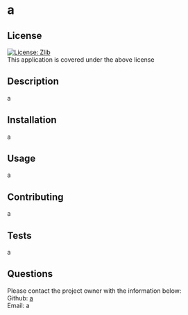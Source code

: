 
  # a
  ## License
  [![License: Zlib](https://img.shields.io/badge/License-Zlib-yellow.svg)](https://opensource.org/licenses/Zlib)<br> This application is covered under the above license
  ## Description
  a
  ## Installation
  a
  ## Usage
  a
  ## Contributing
  a
  ## Tests
  a
  ## Questions
  Please contact the project owner with the information below:  
  Github: [a](https://github.com/a)  
  Email: a
  